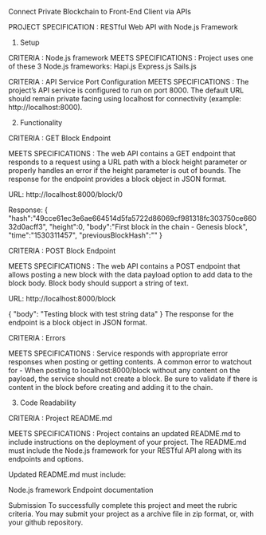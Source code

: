Connect Private Blockchain to Front-End Client via APIs

PROJECT SPECIFICATION : RESTful Web API with Node.js Framework

1. Setup

CRITERIA : Node.js framework
MEETS SPECIFICATIONS : Project uses one of these 3 Node.js frameworks:
Hapi.js
Express.js
Sails.js

CRITERIA : API Service Port Configuration
MEETS SPECIFICATIONS : The project’s API service is configured to run on port 8000. The default URL should remain private facing using localhost for connectivity (example: http://localhost:8000).

2. Functionality

CRITERIA : GET Block Endpoint

MEETS SPECIFICATIONS : The web API contains a GET endpoint that responds to a request using a URL path with a block height parameter or properly handles an error if the height parameter is out of bounds.
The response for the endpoint provides a block object in JSON format.

URL: http://localhost:8000/block/0

Response:
{
"hash":"49cce61ec3e6ae664514d5fa5722d86069cf981318fc303750ce66032d0acff3",
"height":0,
"body":"First block in the chain - Genesis block",
"time":"1530311457",
"previousBlockHash":""
}

CRITERIA : POST Block Endpoint

MEETS SPECIFICATIONS : The web API contains a POST endpoint that allows posting a new block with the data payload option to add data to the block body. Block body should support a string of text.

URL: http://localhost:8000/block

{
      "body": "Testing block with test string data"
}
The response for the endpoint is a block object in JSON format.

CRITERIA : Errors

MEETS SPECIFICATIONS : Service responds with appropriate error responses when posting or getting contents.
A common error to watchout for - When posting to localhost:8000/block without any content on the payload, the service should not create a block. Be sure to validate if there is content in the block before creating and adding it to the chain.

3. Code Readability

CRITERIA : Project README.md

MEETS SPECIFICATIONS : Project contains an updated README.md to include instructions on the deployment of your project. The README.md must include the Node.js framework for your RESTful API along with its endpoints and options.

Updated README.md must include:

Node.js framework
Endpoint documentation


Submission
To successfully complete this project and meet the rubric criteria. You may submit your project as a archive file in zip format, or, with your github repository.
